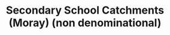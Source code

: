 ---
schema: default
title: Secondary School Catchments (Moray) (non denominational)
organization: Moray Council
notes:   In Moray, the education authority discharges its duty to secure adequate and efficient education for the local authority area by operating a “catchment area” system to enable parents/carers to comply with their duty to provide efficient education for their child(ren).  The zones (catchment areas) are shown as delineated areas on maps.  Information on these catchment areas is available at the Moray Council website.  Most parents of children living within the catchment area will choose for their children to attend the designated primary and secondary school for their catchment area.  If a parent wishes their child to be enrolled at a school which is not the designated catchment area school for their postal address, they must make an out-of-zone ‘placing request’.    
resources:

  - name: Secondary School Catchments (Moray) (non denominational) FEATURE LAYER
  - url: 
  - format: FEATURE LAYER

license: 
category:

  - Open Data

  - education

  - boundaries


  - 

maintainer: Tim Wisniewski
maintainer_email: tim@timwis.com
---